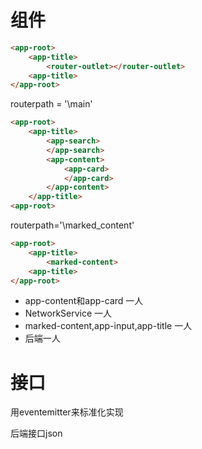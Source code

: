 # 组件

```html
<app-root>
    <app-title>
        <router-outlet></router-outlet>
    <app-title>
</app-root>
```

routerpath = '\main'

```html
<app-root>
    <app-title>
        <app-search>
        </app-search>
        <app-content>
            <app-card>
            </app-card>
        </app-content>
    </app-title>
<app-root>
```

routerpath='\marked_content'

```html
<app-root>
    <app-title>
        <marked-content>
    <app-title>
</app-root>
```

- app-content和app-card 一人
- NetworkService 一人
- marked-content,app-input,app-title 一人
- 后端一人

# 接口

用eventemitter来标准化实现

后端接口json

